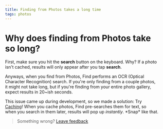 ```yaml
---
title: Finding from Photos takes a long time
tags: photos
---
```


# Why does finding from Photos take so long?
First, make sure you hit the **search** button on the keyboard. Why? If a photo isn't cached, results will only appear after you tap **search**.

Anyways, when you find from Photos, Find performs an OCR (Optical Character Recognition) search. If you're only finding from a couple photos, it might not take long, but if you're finding from your entire photo gallery, expect results in 20~ish seconds.

This issue came up during development, so we made a solution: Try [Caching](/Photos-WhatIsTheCache.md)! When you cache photos, Find pre-searches them for text, so when you search in them later, results will pop up _instantly_. \*Snap\* like that.

> Something wrong? [Leave feedback](https://forms.gle/agdyoB9PFfnv8cU1A/)
